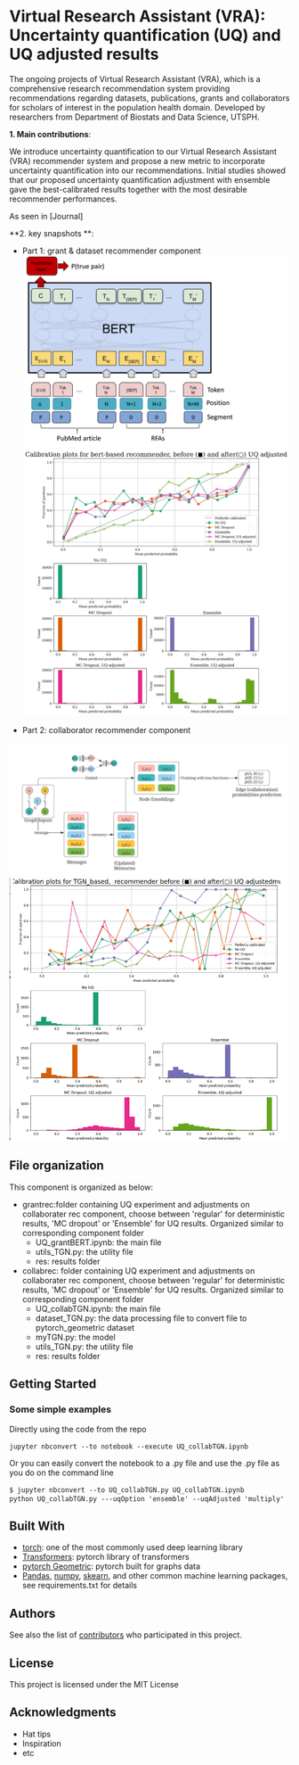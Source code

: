 # Virtual Research Assistant (VRA): Uncertainty quantification (UQ) and UQ adjusted results

The ongoing projects of Virtual Research Assistant (VRA), which is a comprehensive research recommendation system providing recommendations regarding datasets, publications, grants and collaborators for scholars of interest in the population health domain.
Developed by researchers from Department of Biostats and Data Science, UTSPH.

**1. Main contributions**:

We introduce uncertainty quantification to our Virtual Research Assistant (VRA) recommender system and propose a new metric to incorporate uncertainty quantification into our recommendations. Initial studies showed that our proposed uncertainty quantification adjustment with ensemble gave the best-calibrated results together with the most desirable recommender performances.

As seen in [Journal]



**2. key snapshots **:

* Part 1: grant & dataset recommender component
![grant & dataset main component](berusageinGrant.png)
![grant & dataset rec UQ result](Figure_7.png)

* Part 2: collaborator recommender component 

![collborator: main component](Figure_5.jpeg)
![collborator: rec UQ result](Figure_9.png)


## File organization 

This component is organized as below:
* grantrec:folder containing UQ experiment and adjustments on collaborater rec component, choose between 'regular' for deterministic results, 'MC dropout' or 'Ensemble' for UQ results. Organized similar to corresponding component folder 
    * UQ_grantBERT.ipynb: the main file  
    * utils_TGN.py: the utility file 
    * res: results folder
* collabrec: folder containing UQ experiment and adjustments on collaborater rec component, choose between 'regular' for deterministic results, 'MC dropout' or 'Ensemble' for UQ results. Organized similar to corresponding component folder 
    * UQ_collabTGN.ipynb: the main file 
    * dataset_TGN.py: the data processing file to convert file to pytorch_geometric dataset
    * myTGN.py: the model 
    * utils_TGN.py: the utility file 
    * res: results folder



## Getting Started


### Some simple examples 

Directly using the code from the repo
```
jupyter nbconvert --to notebook --execute UQ_collabTGN.ipynb
```
Or you can easily convert the notebook to a .py file and use the .py file as you do on the command line 
```
$ jupyter nbconvert --to UQ_collabTGN.py UQ_collabTGN.ipynb
python UQ_collabTGN.py ---uqOption 'ensemble' --uqAdjusted 'multiply'
```

## Built With

* [torch](https://pytorch.org/): one of the most commonly used deep learning library  
* [Transformers](https://huggingface.co/transformers/): pytorch library of transformers 
* [pytorch Geometric](https://pytorch-geometric.readthedocs.io/en/latest/): pytorch built for graphs data
* [Pandas](https://pandas.pydata.org/), [numpy](https://numpy.org/), [skearn](https://scikit-learn.org/stable/), and other common machine learning packages, see requirements.txt for details


## Authors

See also the list of [contributors](github.com/ashraf-yaseen/VRA) who participated in this project.

## License

This project is licensed under the MIT License 

## Acknowledgments

* Hat tips 
* Inspiration
* etc

